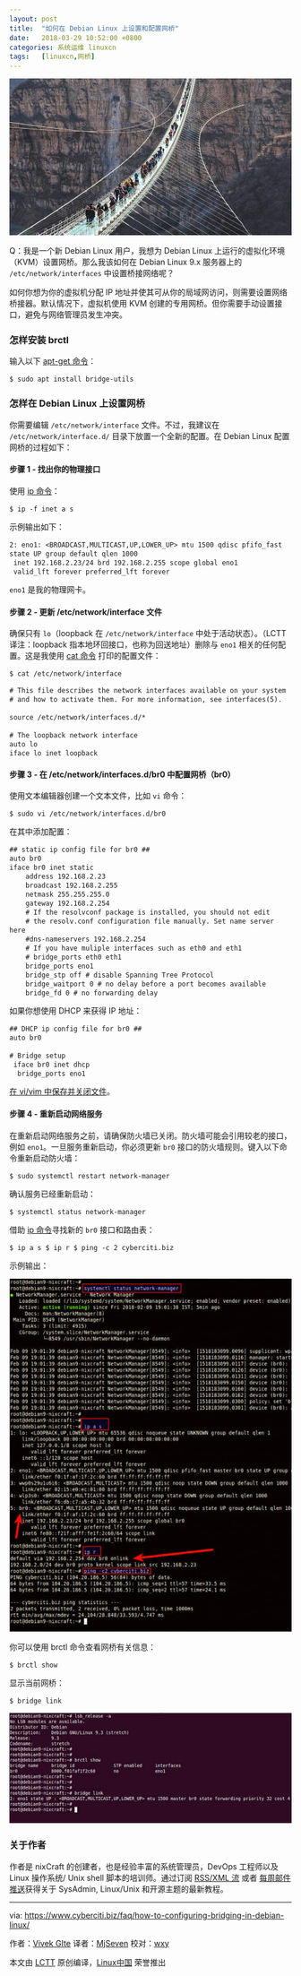 ```yaml
---
layout: post
title:	"如何在 Debian Linux 上设置和配置网桥"
date:	2018-03-29 10:52:00 +0800 
categories:	系统运维 linuxcn 
tags:	[linuxcn,网桥]
---
```



![](/Asserts/Images/album/201803/29/105144rpqdvttdtyzvpdwy.jpg)


Q：我是一个新 Debian Linux 用户，我想为 Debian Linux 上运行的虚拟化环境（KVM）设置网桥。那么我该如何在 Debian Linux 9.x 服务器上的 `/etc/network/interfaces` 中设置桥接网络呢？


如何你想为你的虚拟机分配 IP 地址并使其可从你的局域网访问，则需要设置网络桥接器。默认情况下，虚拟机使用 KVM 创建的专用网桥。但你需要手动设置接口，避免与网络管理员发生冲突。


### 怎样安装 brctl


输入以下 [apt-get 命令](https://www.cyberciti.biz/tips/linux-debian-package-management-cheat-sheet.html "See Linux/Unix apt-get command examples for more info")：



```
$ sudo apt install bridge-utils

```

### 怎样在 Debian Linux 上设置网桥


你需要编辑 `/etc/network/interface` 文件。不过，我建议在 `/etc/network/interface.d/` 目录下放置一个全新的配置。在 Debian Linux 配置网桥的过程如下：


#### 步骤 1 - 找出你的物理接口


使用 [ip 命令](https://www.cyberciti.biz/faq/linux-ip-command-examples-usage-syntax/ "See Linux/Unix ip command examples for more info")：



```
$ ip -f inet a s

```

示例输出如下：



```
2: eno1: <BROADCAST,MULTICAST,UP,LOWER_UP> mtu 1500 qdisc pfifo_fast state UP group default qlen 1000
 inet 192.168.2.23/24 brd 192.168.2.255 scope global eno1
 valid_lft forever preferred_lft forever

```

`eno1` 是我的物理网卡。


#### 步骤 2 - 更新 /etc/network/interface 文件


确保只有 `lo`（loopback 在 `/etc/network/interface` 中处于活动状态）。（LCTT 译注：loopback 指本地环回接口，也称为回送地址）删除与 `eno1` 相关的任何配置。这是我使用 [cat 命令](https://www.cyberciti.biz/faq/linux-unix-appleosx-bsd-cat-command-examples/ "See Linux/Unix cat command examples for more info") 打印的配置文件：



```
$ cat /etc/network/interface

```


```
# This file describes the network interfaces available on your system
# and how to activate them. For more information, see interfaces(5).
 
source /etc/network/interfaces.d/*
 
# The loopback network interface
auto lo
iface lo inet loopback

```

#### 步骤 3 - 在 /etc/network/interfaces.d/br0 中配置网桥（br0）


使用文本编辑器创建一个文本文件，比如 `vi` 命令：



```
$ sudo vi /etc/network/interfaces.d/br0

```

在其中添加配置：



```
## static ip config file for br0 ##
auto br0
iface br0 inet static
    address 192.168.2.23
    broadcast 192.168.2.255
    netmask 255.255.255.0
    gateway 192.168.2.254
    # If the resolvconf package is installed, you should not edit
    # the resolv.conf configuration file manually. Set name server here
    #dns-nameservers 192.168.2.254
    # If you have muliple interfaces such as eth0 and eth1
    # bridge_ports eth0 eth1
    bridge_ports eno1
    bridge_stp off # disable Spanning Tree Protocol
    bridge_waitport 0 # no delay before a port becomes available
    bridge_fd 0 # no forwarding delay

```

如果你想使用 DHCP 来获得 IP 地址：



```
## DHCP ip config file for br0 ##
auto br0
 
# Bridge setup
 iface br0 inet dhcp
  bridge_ports eno1

```

[在 vi/vim 中保存并关闭文件](https://www.cyberciti.biz/faq/linux-unix-vim-save-and-quit-command/)。


#### 步骤 4 - 重新启动网络服务


在重新启动网络服务之前，请确保防火墙已关闭。防火墙可能会引用较老的接口，例如 `eno1`。一旦服务重新启动，你必须更新 `br0` 接口的防火墙规则。键入以下命令重新启动防火墙：



```
$ sudo systemctl restart network-manager

```

确认服务已经重新启动：



```
$ systemctl status network-manager

```

借助 [ip 命令](https://www.cyberciti.biz/faq/linux-ip-command-examples-usage-syntax/ "See Linux/Unix ip command examples for more info")寻找新的 `br0` 接口和路由表：



```
$ ip a s $ ip r $ ping -c 2 cyberciti.biz

```

示例输出：


![](/Asserts/Images/album/201803/29/105202u3nw17u7wxw7zblj.jpg)


你可以使用 brctl 命令查看网桥有关信息：



```
$ brctl show

```

显示当前网桥：



```
$ bridge link

```

![](/Asserts/Images/album/201803/29/105202scefig9g99cr1gid.jpg)


### 关于作者


作者是 nixCraft 的创建者，也是经验丰富的系统管理员，DevOps 工程师以及 Linux 操作系统/ Unix shell 脚本的培训师。通过订阅 [RSS/XML 流](https://www.cyberciti.biz/atom/atom.xml) 或者 [每周邮件推送](https://www.cyberciti.biz/subscribe-to-weekly-linux-unix-newsletter-for-sysadmin/)获得关于 SysAdmin, Linux/Unix 和开源主题的最新教程。




---


via: <https://www.cyberciti.biz/faq/how-to-configuring-bridging-in-debian-linux/>


作者：[Vivek GIte](https://www.cyberciti.biz/) 译者：[MjSeven](https://github.com/MjSeven) 校对：[wxy](https://github.com/wxy)


本文由 [LCTT](https://github.com/LCTT/TranslateProject) 原创编译，[Linux中国](https://linux.cn/) 荣誉推出

